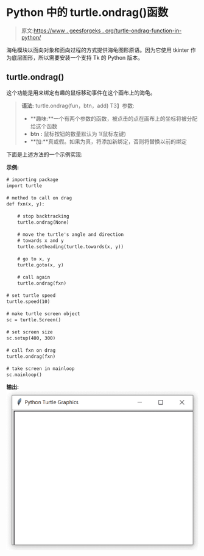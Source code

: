 # Python 中的 turtle.ondrag()函数

> 原文:[https://www . geesforgeks . org/turtle-ondrag-function-in-python/](https://www.geeksforgeeks.org/turtle-ondrag-function-in-python/)

海龟模块以面向对象和面向过程的方式提供海龟图形原语。因为它使用 tkinter 作为底层图形，所以需要安装一个支持 Tk 的 Python 版本。

## turtle.ondrag()

这个功能是用来绑定有趣的鼠标移动事件在这个画布上的海龟。

> **语法:** turtle.ondrag(fun，btn，add)
> T3】参数:
> 
> *   **趣味:**一个有两个参数的函数，被点击的点在画布上的坐标将被分配给这个函数
> *   **btn :** 鼠标按钮的数量默认为 1(鼠标左键)
> *   **加:**真或假。如果为真，将添加新绑定，否则将替换以前的绑定

下面是上述方法的一个示例实现:

**示例:**

```
# importing package
import turtle

# method to call on drag
def fxn(x, y):

    # stop backtracking
    turtle.ondrag(None) 

    # move the turtle's angle and direction 
    # towards x and y
    turtle.setheading(turtle.towards(x, y))

    # go to x, y
    turtle.goto(x, y)

    # call again
    turtle.ondrag(fxn)

# set turtle speed
turtle.speed(10)

# make turtle screen object
sc = turtle.Screen()

# set screen size
sc.setup(400, 300)

# call fxn on drag
turtle.ondrag(fxn)

# take screen in mainloop
sc.mainloop()
```

**输出:**
![](img/b0263bfa5a702ef2463523831efc0f7d.png)